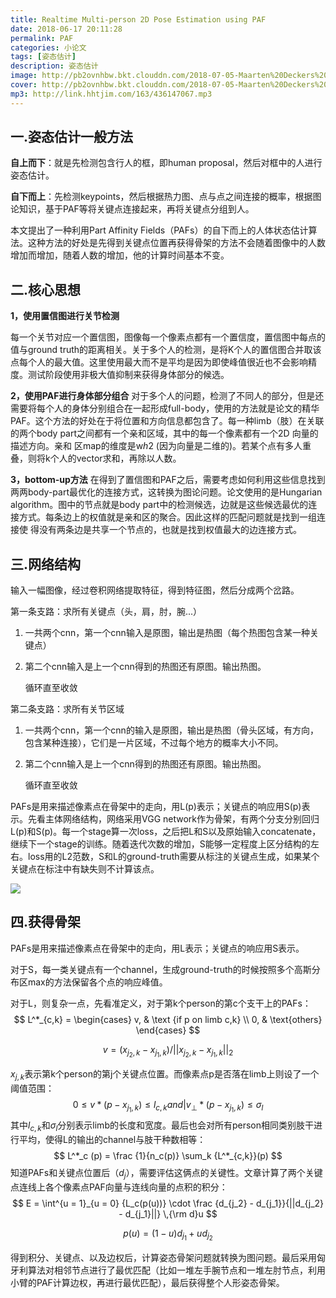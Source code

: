 ```yaml
---
title: Realtime Multi-person 2D Pose Estimation using PAF
date: 2018-06-17 20:11:28
permalink: PAF
categories: 小论文
tags: [姿态估计]
description: 姿态估计
image: http://pb2ovnhbw.bkt.clouddn.com/2018-07-05-Maarten%20Deckers%20%202017-03-24%2007-39-48%20.jpg
cover: http://pb2ovnhbw.bkt.clouddn.com/2018-07-05-Maarten%20Deckers%20%202017-03-24%2007-39-48%20.jpg
mp3: http://link.hhtjim.com/163/436147067.mp3
---
```

<p class="description"></p>

<!-- more -->


## 一.姿态估计一般方法

**自上而下**：就是先检测包含行人的框，即human proposal，然后对框中的人进行姿态估计。

**自下而上**：先检测keypoints，然后根据热力图、点与点之间连接的概率，根据图论知识，基于PAF等将关键点连接起来，再将关键点分组到人。

本文提出了一种利用Part Affinity Fields（PAFs）的自下而上的人体状态估计算法。这种方法的好处是先得到关键点位置再获得骨架的方法不会随着图像中的人数增加而增加，随着人数的增加，他的计算时间基本不变。

## 二.核心思想

**1，使用置信图进行关节检测**

每一个关节对应一个置信图，图像每一个像素点都有一个置信度，置信图中每点的值与ground truth的距离相关。关于多个人的检测，是将K个人的置信图合并取该点每个人的最大值。这里使用最大而不是平均是因为即使峰值很近也不会影响精度。测试阶段使用非极大值抑制来获得身体部分的候选。

**2，使用PAF进行身体部分组合** 
对于多个人的问题，检测了不同人的部分，但是还需要将每个人的身体分别组合在一起形成full-body，使用的方法就是论文的精华PAF。这个方法的好处在于将位置和方向信息都包含了。每一种limb（肢）在关联的两个body part之间都有一个亲和区域，其中的每一个像素都有一个2D 向量的描述方向。亲和 
区map的维度是w*h*2 (因为向量是二维的)。若某个点有多人重叠，则将k个人的vector求和，再除以人数。

**3，bottom-up方法** 
在得到了置信图和PAF之后，需要考虑如何利用这些信息找到两两body-part最优化的连接方式，这转换为图论问题。论文使用的是Hungarian algorithm。图中的节点就是body part中的检测候选，边就是这些候选最优的连接方式。每条边上的权值就是亲和区的聚合。因此这样的匹配问题就是找到一组连接使 
得没有两条边是共享一个节点的，也就是找到权值最大的边连接方式。

## 三.网络结构

输入一幅图像，经过卷积网络提取特征，得到特征图，然后分成两个岔路。 

第一条支路：求所有关键点（头，肩，肘，腕...）

1. 一共两个cnn，第一个cnn输入是原图，输出是热图（每个热图包含某一种关键点）

2. 第二个cnn输入是上一个cnn得到的热图还有原图。输出热图。

   循环直至收敛

第二条支路：求所有关节区域

1. 一共两个cnn，第一个cnn的输入是原图，输出是热图（骨头区域，有方向，包含某种连接），它们是一片区域，不过每个地方的概率大小不同。

2. 第二个cnn输入是上一个cnn得到的热图还有原图。输出热图。

   循环直至收敛

PAFs是用来描述像素点在骨架中的走向，用L(p)表示；关键点的响应用S(p)表示。先看主体网络结构，网络采用VGG network作为骨架，有两个分支分别回归L(p)和S(p)。每一个stage算一次loss，之后把L和S以及原始输入concatenate，继续下一个stage的训练。随着迭代次数的增加，S能够一定程度上区分结构的左右。loss用的L2范数，S和L的ground-truth需要从标注的关键点生成，如果某个关键点在标注中有缺失则不计算该点。

![](http://pb2ovnhbw.bkt.clouddn.com/2018-06-30-TIM%E6%88%AA%E5%9B%BE20180423171307.png)

## 四.获得骨架

PAFs是用来描述像素点在骨架中的走向，用L表示；关键点的响应用S表示。

对于S，每一类关键点有一个channel，生成ground-truth的时候按照多个高斯分布区max的方法保留各个点的响应峰值。

对于L，则复杂一点，先看准定义，对于第k个person的第c个支干上的PAFs：
$$
L^*_{c,k} = \begin{cases} v, & \text {if p on limb c,k} \\ 0, & \text{others} \end{cases}
$$

$$
v = (x_{j_2,k}-x_{j_1,k})/||x_{j_2,k}-x_{j_1,k}||_2
$$

$x_{j,k}$表示第k个person的第j个关键点位置。而像素点p是否落在limb上则设了一个阈值范围：
$$
0\leq v*(p - x_{j_1,k}) \leq l_{c,k}and|v_{\bot}*(p - x_{j_1,k}) \leq \sigma_l
$$
其中$l_{c,k}$和$\sigma_l$分别表示limb的长度和宽度。最后也会对所有person相同类别肢干进行平均，使得L的输出的channel与肢干种数相等：
$$
L^*_c (p) = \frac {1}{n_c(p)} \sum_k {L^*_{c,k}}(p)
$$
知道PAFs和关键点位置后（$d_j$），需要评估这俩点的关键性。文章计算了两个关键点连线上各个像素点PAF向量与连线向量的点积的积分：
$$
E = \int^{u = 1}_{u = 0} {L_c(p(u))} \cdot \frac {d_{j_2} - d_{j_1}}{||d_{j_2} - d_{j_1}||} \,{\rm d}u
$$

$$
p(u) = (1-u)d_{j_1} + ud_{j_2}
$$

得到积分、关键点、以及边权后，计算姿态骨架问题就转换为图问题。最后采用匈牙利算法对相邻节点进行了最优匹配（比如一堆左手腕节点和一堆左肘节点，利用小臂的PAF计算边权，再进行最优匹配），最后获得整个人形姿态骨架。
